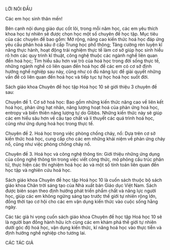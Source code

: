 LỜI NÓI ĐẦU

Các em học sinh thân mến!

Bên cạnh nội dung giáo dục cốt lõi, trong mỗi năm học, các em yêu thích khoa học tự nhiên sẽ được chọn học một số chuyên đề học tập. Mục tiêu của các chuyên đề bao gồm: Mở rộng, nâng cao kiến thức hoá học đáp ứng yêu cầu phân hoá sâu ở cấp Trung học phổ thông; Tăng cường rèn luyện kĩ năng thực hành, hoạt động trải nghiệm thực tế làm cơ sở giúp học sinh hiểu rõ hơn các quy trình kĩ thuật, công nghệ thuộc các ngành nghề liên quan đến hoá học; Tìm hiểu sâu hơn vai trò của hoá học trong đời sống thực tế, những ngành nghề có liên quan đến hoá học để các em có cơ sở định hướng nghề nghiệp sau này, cũng như có đủ năng lực để giải quyết những vấn đề có liên quan đến hoá học và tiếp tục tự học hoá học suốt đời.

Sách giáo khoa Chuyên đề học tập Hoá học 10 sẽ giới thiệu 3 chuyên đề sau:

Chuyên đề 1. Cơ sở hoá học: Bao gồm những kiến thức nâng cao về liên kết hoá học, phản ứng hạt nhân, năng lượng hoạt hoá của phản ứng hoá học, entropy và biến thiên năng lượng tự do Gibbs. Những kiến thức này sẽ giúp các em hiểu sâu hơn về cấu tạo chất và lí thuyết các quá trình hoá học, cũng như ứng dụng hoá học trong thực tế.

Chuyên đề 2. Hoá học trong việc phòng chống cháy, nổ: Dựa trên cơ sở kiến thức hoá học, cung cấp cho các em những khái niệm về phản ứng cháy nổ, cũng như việc phòng chống cháy nổ.

Chuyên đề 3. Hoá học và công nghệ thông tin: Giới thiệu những ứng dụng của công nghệ thông tin trong việc viết công thức, mô phỏng cấu trúc phân tử, thực hiện các thí nghiệm hoá học ảo và một số tính toán liên quan đến học tập và nghiên cứu hoá học.

Sách giáo khoa Chuyên đề học tập Hoá học 10 là cuốn sách thuộc bộ sách giáo khoa Chân trời sáng tạo của Nhà xuất bản Giáo dục Việt Nam. Sách được biên soạn theo định hướng phát triển phẩm chất và năng lực người học, giúp các em không ngừng sáng tạo trước thế giới tự nhiên rộng lớn, đồng thời tạo cơ hội cho các em vận dụng kiến thức vào cuộc sống hằng ngày.

Các tác giả hi vọng cuốn sách giáo khoa Chuyên đề học tập Hoá học 10 sẽ là người bạn đồng hành hữu ích cùng các em khám phá thế giới tự nhiên dưới góc độ hoá học, vận dụng kiến thức, kĩ năng hoá học vào thực tiễn và định hướng nghề nghiệp cho tương lai.

CÁC TÁC GIẢ